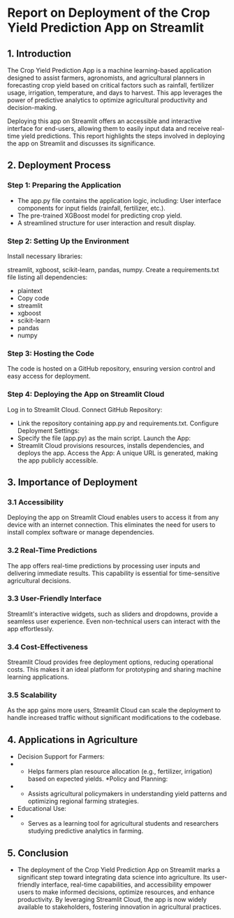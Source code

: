 # **Report on Deployment of the Crop Yield Prediction App on Streamlit**

## 1. Introduction
   
The Crop Yield Prediction App is a machine learning-based application designed to assist farmers, agronomists, and agricultural planners in forecasting crop yield based on critical factors such as rainfall, fertilizer usage, irrigation, temperature, and days to harvest. This app leverages the power of predictive analytics to optimize agricultural productivity and decision-making.

Deploying this app on Streamlit offers an accessible and interactive interface for end-users, allowing them to easily input data and receive real-time yield predictions. This report highlights the steps involved in deploying the app on Streamlit and discusses its significance.

## 2. Deployment Process
   
### Step 1: Preparing the Application

* The app.py file contains the application logic, including:
User interface components for input fields (rainfall, fertilizer, etc.).
* The pre-trained XGBoost model for predicting crop yield.
* A streamlined structure for user interaction and result display.
  
### Step 2: Setting Up the Environment

Install necessary libraries:

streamlit, xgboost, scikit-learn, pandas, numpy.
Create a requirements.txt file listing all dependencies:
* plaintext
* Copy code
* streamlit
* xgboost
* scikit-learn
* pandas
* numpy
  
### Step 3: Hosting the Code

The code is hosted on a GitHub repository, ensuring version control and easy access for deployment.

### Step 4: Deploying the App on Streamlit Cloud

Log in to Streamlit Cloud.
Connect GitHub Repository:
* Link the repository containing app.py and requirements.txt.
Configure Deployment Settings:
* Specify the file (app.py) as the main script.
Launch the App:
* Streamlit Cloud provisions resources, installs dependencies, and deploys the app.
Access the App:
A unique URL is generated, making the app publicly accessible.

## 3. Importance of Deployment
   
### 3.1 Accessibility

Deploying the app on Streamlit Cloud enables users to access it from any device with an internet connection. This eliminates the need for users to install complex software or manage dependencies.

### 3.2 Real-Time Predictions

The app offers real-time predictions by processing user inputs and delivering immediate results. This capability is essential for time-sensitive agricultural decisions.

### 3.3 User-Friendly Interface

Streamlit's interactive widgets, such as sliders and dropdowns, provide a seamless user experience. Even non-technical users can interact with the app effortlessly.

### 3.4 Cost-Effectiveness

Streamlit Cloud provides free deployment options, reducing operational costs. This makes it an ideal platform for prototyping and sharing machine learning applications.

### 3.5 Scalability

As the app gains more users, Streamlit Cloud can scale the deployment to handle increased traffic without significant modifications to the codebase.

## 4. Applications in Agriculture
   
* Decision Support for Farmers:
* * Helps farmers plan resource allocation (e.g., fertilizer, irrigation) based on expected yields.
*Policy and Planning:
* * Assists agricultural policymakers in understanding yield patterns and optimizing regional farming strategies.
* Educational Use:
* * Serves as a learning tool for agricultural students and researchers studying predictive analytics in farming.
## 5. Conclusion
* The deployment of the Crop Yield Prediction App on Streamlit marks a significant step toward integrating data science into agriculture. Its user-friendly interface, real-time capabilities, and accessibility empower users to make informed decisions, optimize resources, and enhance productivity. By leveraging Streamlit Cloud, the app is now widely available to stakeholders, fostering innovation in agricultural practices.
